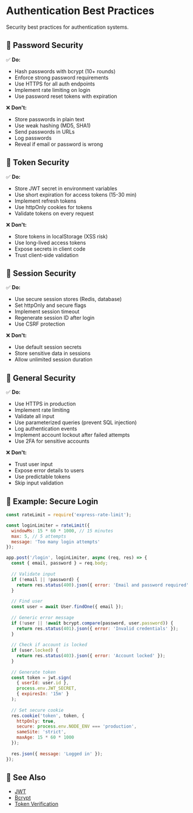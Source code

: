 # Authentication Best Practices

Security best practices for authentication systems.

## 🔹 Password Security

✅ **Do:**
- Hash passwords with bcrypt (10+ rounds)
- Enforce strong password requirements
- Use HTTPS for all auth endpoints
- Implement rate limiting on login
- Use password reset tokens with expiration

❌ **Don't:**
- Store passwords in plain text
- Use weak hashing (MD5, SHA1)
- Send passwords in URLs
- Log passwords
- Reveal if email or password is wrong

## 🔹 Token Security

✅ **Do:**
- Store JWT secret in environment variables
- Use short expiration for access tokens (15-30 min)
- Implement refresh tokens
- Use httpOnly cookies for tokens
- Validate tokens on every request

❌ **Don't:**
- Store tokens in localStorage (XSS risk)
- Use long-lived access tokens
- Expose secrets in client code
- Trust client-side validation

## 🔹 Session Security

✅ **Do:**
- Use secure session stores (Redis, database)
- Set httpOnly and secure flags
- Implement session timeout
- Regenerate session ID after login
- Use CSRF protection

❌ **Don't:**
- Use default session secrets
- Store sensitive data in sessions
- Allow unlimited session duration

## 🔹 General Security

✅ **Do:**
- Use HTTPS in production
- Implement rate limiting
- Validate all input
- Use parameterized queries (prevent SQL injection)
- Log authentication events
- Implement account lockout after failed attempts
- Use 2FA for sensitive accounts

❌ **Don't:**
- Trust user input
- Expose error details to users
- Use predictable tokens
- Skip input validation

## 🧩 Example: Secure Login

```js
const rateLimit = require('express-rate-limit');

const loginLimiter = rateLimit({
  windowMs: 15 * 60 * 1000, // 15 minutes
  max: 5, // 5 attempts
  message: 'Too many login attempts'
});

app.post('/login', loginLimiter, async (req, res) => {
  const { email, password } = req.body;
  
  // Validate input
  if (!email || !password) {
    return res.status(400).json({ error: 'Email and password required' });
  }
  
  // Find user
  const user = await User.findOne({ email });
  
  // Generic error message
  if (!user || !await bcrypt.compare(password, user.password)) {
    return res.status(401).json({ error: 'Invalid credentials' });
  }
  
  // Check if account is locked
  if (user.locked) {
    return res.status(403).json({ error: 'Account locked' });
  }
  
  // Generate token
  const token = jwt.sign(
    { userId: user.id },
    process.env.JWT_SECRET,
    { expiresIn: '15m' }
  );
  
  // Set secure cookie
  res.cookie('token', token, {
    httpOnly: true,
    secure: process.env.NODE_ENV === 'production',
    sameSite: 'strict',
    maxAge: 15 * 60 * 1000
  });
  
  res.json({ message: 'Logged in' });
});
```

## 🔗 See Also

- [JWT](./jwt.md)
- [Bcrypt](./bcrypt.md)
- [Token Verification](./token-verification.md)
